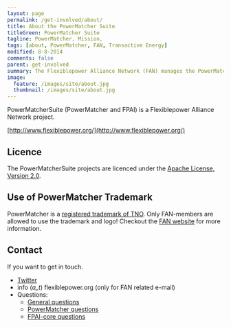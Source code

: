 ```yaml
---
layout: page
permalink: /get-involved/about/
title: About the PowerMatcher Suite
titleGreen: PowerMatcher Suite
tagline: PowerMatcher, Mission, 
tags: [about, PowerMatcher, FAN, Transactive Energy]
modified: 8-8-2014
comments: false
parent: get-involved
summary: The Flexiblepower Alliance Network (FAN) manages the PowerMatcher Suite.
image:
  feature: /images/site/about.jpg
  thumbnail: /images/site/about.jpg
---
```


PowerMatcherSuite (PowerMatcher and FPAI) is a Flexiblepower Alliance Network project.

[http://www.flexiblepower.org/](http://www.flexiblepower.org/)


## Licence ##
The PowerMatcherSuite projects are licenced under the [Apache License, Version 2.0](https://github.com/flexiblepower/powermatcher/blob/master/LICENSE). 

## Use of PowerMatcher Trademark ##
PowerMatcher is a [registered trademark of TNO](http://oami.europa.eu/eSearch/#details/trademarks/004298097).
Only FAN-members are allowed to use the trademark and logo! Checkout the [FAN website](http://www.flexiblepower.org/join/) for more information.

## Contact ##
If you want to get in touch.

* [Twitter](https://twitter.com/PowerMatcher)
* info (_a_t_) flexiblepower.org (only for FAN related e-mail)
* Questions:
  * [General questions](https://github.com/flexiblepower/FAN-wiki/issues/new?title=Question:My%20Question&body)
  * [PowerMatcher questions](https://github.com/flexiblepower/powermatcher/issues/new?title=Question:My%20Title&body)
  * [FPAI-core questions](https://github.com/flexiblepower/fpai-core/issues/new?title=Question:My%20Title&body)
